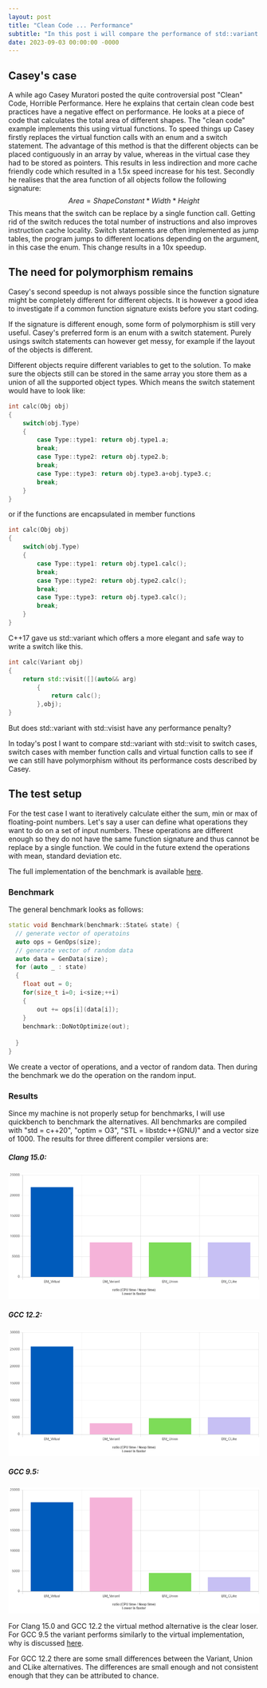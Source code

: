 ```yaml
---
layout: post
title: "Clean Code ... Performance"
subtitle: "In this post i will compare the performance of std::variant to its alternatives"
date: 2023-09-03 00:00:00 -0000
---
```


## Casey's case 

A while ago Casey Muratori posted the quite controversial post "Clean" Code, Horrible Performance. Here he explains that certain clean code best practices have a negative effect on performance. 
He looks at a piece of code that calculates the total area of different shapes. The "clean code" example implements this using virtual functions. To speed things up Casey firstly replaces the virtual function calls with an enum and a switch statement. The advantage of this method is that the different objects can be placed contiguously in an array by value, whereas in the virtual case they had to be stored as pointers. This results in less indirection and more cache friendly code which resulted in a 1.5x speed increase for his test. 
Secondly he realises that the area function of all objects follow the following signature:
$$ Area = ShapeConstant*Width*Height$$ This means that the switch can be replace by a single function call. Getting rid of the switch reduces the total number of instructions and also improves instruction cache locality. Switch statements are often implemented as jump tables, the program jumps to different locations depending on the argument, in this case the enum. This change results in a 10x speedup.

## The need for polymorphism remains

Casey's second speedup is not always possible since the function signature might be completely different for different objects. It is however a good idea to investigate if a common function signature exists before you start coding.

If the signature is different enough, some form of polymorphism is still very useful. Casey's preferred form is an enum with a switch statement. Purely usings switch statements can however get messy, for example if the layout of the objects is different. 

Different objects require different variables to get to the solution. To make sure the objects still can be stored in the same array you store them as a union of all the supported object types. Which means the switch statement would have to look like:
```cpp
int calc(Obj obj) 
{
    switch(obj.Type)
    {
        case Type::type1: return obj.type1.a;
        break;
        case Type::type2: return obj.type2.b; 
        break;
        case Type::type3: return obj.type3.a+obj.type3.c;
        break;
    }
}
```
or if the functions are encapsulated in member functions
```cpp
int calc(Obj obj) 
{
    switch(obj.Type)
    {
        case Type::type1: return obj.type1.calc();
        break;
        case Type::type2: return obj.type2.calc(); 
        break;
        case Type::type3: return obj.type3.calc();
        break;
    }
}
```
C++17 gave us std::variant which offers a more elegant and safe way to write a switch like this. 
```cpp
int calc(Variant obj) 
{
    return std::visit([](auto&& arg)
        {
            return calc();
        },obj);
}
```

But does std::variant with std::visist have any performance penalty? 

In today's post I want to compare std::variant with std::visit to switch cases, switch cases with member function calls and virtual function calls to see if we can still have polymorphism without its performance costs described by Casey.

## The test setup

For the test case I want to iteratively calculate either the sum, min or max of floating-point numbers. Let's say a user can define what operations they want to do on a set of input numbers. These operations are different enough so they do not have the same function signature and thus cannot be replace by a single function. We could in the future extend the operations with mean, standard deviation etc. 

The full implementation of the benchmark is available [here](https://github.com/HeinBreukers/CleanCode...Performance).


### Benchmark

The general benchmark looks as follows:
```cpp
static void Benchmark(benchmark::State& state) {
  // generate vector of operatoins
  auto ops = GenOps(size);
  // generate vector of random data
  auto data = GenData(size);
  for (auto _ : state)
  {
    float out = 0;
    for(size_t i=0; i<size;++i)
    {        
        out += ops[i](data[i]);
    }
    benchmark::DoNotOptimize(out);

  }
}
```
We create a vector of operations, and a vector of random data. Then during the benchmark we do the operation on the random input.

### Results

Since my machine is not properly setup for benchmarks, I will use quickbench to benchmark the alternatives. All benchmarks are compiled with "std = c++20", "optim = O3", "STL = libstdc++(GNU)" and a vector size of 1000. 
The results for three different compiler versions are:

##### Clang 15.0:

![alt text](https://raw.githubusercontent.com/HeinBreukers/HeinBreukers.github.io/master/_posts/images/2023-03-09-cleancode...performance/clang150.png)

##### GCC 12.2:

![alt text](https://raw.githubusercontent.com/HeinBreukers/HeinBreukers.github.io/master/_posts/images/2023-03-09-cleancode...performance/gcc122.png)

##### GCC 9.5:

![alt text](https://raw.githubusercontent.com/HeinBreukers/HeinBreukers.github.io/master/_posts/images/2023-03-09-cleancode...performance/gcc95.png)

For Clang 15.0 and GCC 12.2 the virtual method alternative is the clear loser. For GCC 9.5 the variant performs similarly to the virtual implementation, why is discussed [here](https://www.reddit.com/r/cpp/comments/kst2pu/with_stdvariant_you_choose_either_performance_or/). 

For GCC 12.2 there are some small differences between the Variant, Union and CLike alternatives. The differences are small enough and not consistent enough that they can be attributed to chance. 
